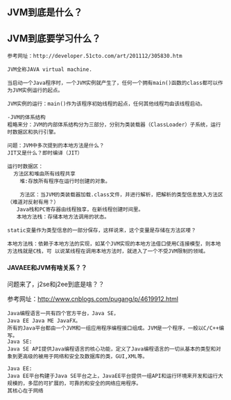 ## JVM到底是什么？ ##

## JVM到底要学习什么？ ##

	
	参考网址：http://developer.51cto.com/art/201112/305830.htm

	JVM全称JAVA virtual machine.
	
	当启动一个Java程序时，一个JVM实例就产生了，任何一个拥有main()函数的class都可以作为JVM实例运行的起点。
	
	JVM实例的运行：main()作为该程序初始线程的起点，任何其他线程均由该线程启动。
	
	-JVM的体系结构
	粗略来分：JVM的内部体系结构分为三部分，分别为类装载器（ClassLoader）子系统，运行时数据区和执行引擎。
	
	问题：JVM中多次提到的本地方法是什么？
	JIT又是什么？即时编译（JIT）
	
	运行时数据区：
	  方法区和堆由所有线程共享
		堆:存放所有程序在运行时创建的对象。
		
		方法区：当JVM的类装载器加载.class文件，并进行解析，把解析的类型信息放入方法区（难道对反射有用？）
	   Java栈和PC寄存器由线程独享，在新线程创建时间里。
	   本地方法栈：存储本地方法调用的状态。
	   
	static变量作为类型信息的一部分保存，这样说来，这个变量是存储在方法区喽？
	
	本地方法栈：依赖于本地方法的实现，如某个JVM实现的本地方法借口使用C连接模型，则本地方法栈就是C栈，可 以说某线程在调用本地方法时，就进入了一个不受JVM限制的领域。
	
#### JAVAEE和JVM有啥关系？？  ####
问题来了，j2se和j2ee到底是啥？？

参考网址：http://www.cnblogs.com/pugang/p/4619912.html

	Java编程语言一共有四个官方平台，Java SE，
	Java EE Java ME JavaFX。
	所有的Java平台都由一个JVM和一组应用程序编程接口组成。JVM是一个程序，一般以C/C++编写。
	Java SE:
	Java SE API提供Java编程语言的核心功能，定义了Java编程语言的一切从基本的类型和对象到更高级的被用于网络和安全及数据库的类，GUI,XML等。
	
	Java EE:
	Java EE平台构建于Java SE平台之上，JavaEE平台提供一组API和运行环境来开发和运行大规模的，多层的可扩展的，可靠的和安全的网络应用程序。
	其核心在于网络
		